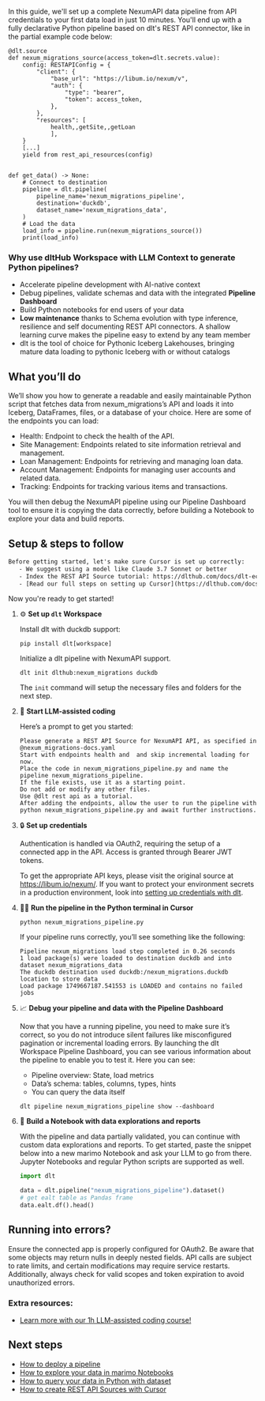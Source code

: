 In this guide, we'll set up a complete NexumAPI data pipeline from API credentials to your first data load in just 10 minutes. You'll end up with a fully declarative Python pipeline based on dlt's REST API connector, like in the partial example code below:

```python-outcome
@dlt.source
def nexum_migrations_source(access_token=dlt.secrets.value):
    config: RESTAPIConfig = {
        "client": {
            "base_url": "https://libum.io/nexum/v",
            "auth": {
                "type": "bearer",
                "token": access_token,
            },
        },
        "resources": [
            health,,getSite,,getLoan
            ],
    }
    [...]
    yield from rest_api_resources(config)


def get_data() -> None:
    # Connect to destination
    pipeline = dlt.pipeline(
        pipeline_name='nexum_migrations_pipeline',
        destination='duckdb',
        dataset_name='nexum_migrations_data', 
    )
    # Load the data
    load_info = pipeline.run(nexum_migrations_source())
    print(load_info) 
```

### Why use dltHub Workspace with LLM Context to generate Python pipelines?

- Accelerate pipeline development with AI-native context
- Debug pipelines, validate schemas and data with the integrated **Pipeline Dashboard**
- Build Python notebooks for end users of your data
- **Low maintenance** thanks to Schema evolution with type inference, resilience and self documenting REST API connectors. A shallow learning curve makes the pipeline easy to extend by any team member
- dlt is the tool of choice for Pythonic Iceberg Lakehouses, bringing mature data loading to pythonic Iceberg with or without catalogs

## What you’ll do

We’ll show you how to generate a readable and easily maintainable Python script that fetches data from nexum_migrations’s API and loads it into Iceberg, DataFrames, files, or a database of your choice. Here are some of the endpoints you can load:

- Health: Endpoint to check the health of the API.
- Site Management: Endpoints related to site information retrieval and management.
- Loan Management: Endpoints for retrieving and managing loan data.
- Account Management: Endpoints for managing user accounts and related data.
- Tracking: Endpoints for tracking various items and transactions.

You will then debug the NexumAPI pipeline using our Pipeline Dashboard tool to ensure it is copying the data correctly, before building a Notebook to explore your data and build reports.

## Setup & steps to follow

```default
Before getting started, let's make sure Cursor is set up correctly:
   - We suggest using a model like Claude 3.7 Sonnet or better
   - Index the REST API Source tutorial: https://dlthub.com/docs/dlt-ecosystem/verified-sources/rest_api/ and add it to context as **@dlt rest api**
   - [Read our full steps on setting up Cursor](https://dlthub.com/docs/dlt-ecosystem/llm-tooling/cursor-restapi#23-configuring-cursor-with-documentation)
```

Now you're ready to get started!

1. ⚙️ **Set up `dlt` Workspace**
    
    Install dlt with duckdb support:
    ```shell
    pip install dlt[workspace]
    ```

    Initialize a dlt pipeline with NexumAPI support.
    ```shell
    dlt init dlthub:nexum_migrations duckdb
    ```

    The `init` command will setup the necessary files and folders for the next step.
    
2. 🤠 **Start LLM-assisted coding**
    
    Here’s a prompt to get you started:
    
    ```prompt
    Please generate a REST API Source for NexumAPI API, as specified in @nexum_migrations-docs.yaml 
    Start with endpoints health and  and skip incremental loading for now. 
    Place the code in nexum_migrations_pipeline.py and name the pipeline nexum_migrations_pipeline. 
    If the file exists, use it as a starting point. 
    Do not add or modify any other files. 
    Use @dlt rest api as a tutorial. 
    After adding the endpoints, allow the user to run the pipeline with python nexum_migrations_pipeline.py and await further instructions.
    ```

    
3. 🔒 **Set up credentials** 
    
    Authentication is handled via OAuth2, requiring the setup of a connected app in the API. Access is granted through Bearer JWT tokens.
    
    To get the appropriate API keys, please visit the original source at https://libum.io/nexum/.
    If you want to protect your environment secrets in a production environment, look into [setting up credentials with dlt](https://dlthub.com/docs/walkthroughs/add_credentials).
    
4. 🏃‍♀️ **Run the pipeline in the Python terminal in Cursor**
    
    ```shell
    python nexum_migrations_pipeline.py
    ```
    
    If your pipeline runs correctly, you’ll see something like the following:
    
    ```shell
    Pipeline nexum_migrations load step completed in 0.26 seconds
    1 load package(s) were loaded to destination duckdb and into dataset nexum_migrations_data
    The duckdb destination used duckdb:/nexum_migrations.duckdb location to store data
    Load package 1749667187.541553 is LOADED and contains no failed jobs
    ```
    
5. 📈 **Debug your pipeline and data with the Pipeline Dashboard**

    Now that you have a running pipeline, you need to make sure it’s correct, so you do not introduce silent failures like misconfigured pagination or incremental loading errors. By launching the dlt Workspace Pipeline Dashboard, you can see various information about the pipeline to enable you to test it. Here you can see:
    - Pipeline overview: State, load metrics
    - Data’s schema: tables, columns, types, hints
    - You can query the data itself
    
    ```shell
    dlt pipeline nexum_migrations_pipeline show --dashboard
    ```
    
6. 🐍 **Build a Notebook with data explorations and reports**

    With the pipeline and data partially validated, you can continue with custom data explorations and reports. To get started, paste the snippet below into a new marimo Notebook and ask your LLM to go from there. Jupyter Notebooks and regular Python scripts are supported as well.

    
    ```python
    import dlt

   data = dlt.pipeline("nexum_migrations_pipeline").dataset()
   # get ealt table as Pandas frame
   data.ealt.df().head()
    ```

## Running into errors?

Ensure the connected app is properly configured for OAuth2. Be aware that some objects may return nulls in deeply nested fields. API calls are subject to rate limits, and certain modifications may require service restarts. Additionally, always check for valid scopes and token expiration to avoid unauthorized errors.

### Extra resources:

- [Learn more with our 1h LLM-assisted coding course!](https://www.youtube.com/watch?v=GGid70rnJuM)

## Next steps

- [How to deploy a pipeline](https://dlthub.com/docs/walkthroughs/deploy-a-pipeline)
- [How to explore your data in marimo Notebooks](https://dlthub.com/docs/general-usage/dataset-access/marimo)
- [How to query your data in Python with dataset](https://dlthub.com/docs/general-usage/dataset-access/dataset)
- [How to create REST API Sources with Cursor](https://dlthub.com/docs/dlt-ecosystem/llm-tooling/cursor-restapi)
